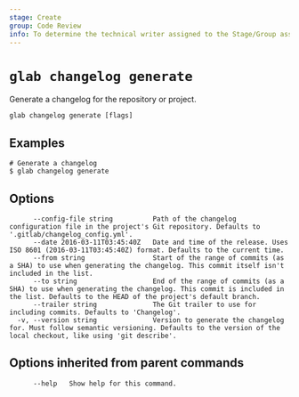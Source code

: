 ```yaml
---
stage: Create
group: Code Review
info: To determine the technical writer assigned to the Stage/Group associated with this page, see https://about.gitlab.com/handbook/product/ux/technical-writing/#assignments
---
```


<!--
This documentation is auto generated by a script.
Please do not edit this file directly. Run `make gen-docs` instead.
-->

# `glab changelog generate`

Generate a changelog for the repository or project.

```plaintext
glab changelog generate [flags]
```

## Examples

```console
# Generate a changelog
$ glab changelog generate

```

## Options

```plaintext
      --config-file string          Path of the changelog configuration file in the project's Git repository. Defaults to '.gitlab/changelog_config.yml'.
      --date 2016-03-11T03:45:40Z   Date and time of the release. Uses ISO 8601 (2016-03-11T03:45:40Z) format. Defaults to the current time.
      --from string                 Start of the range of commits (as a SHA) to use when generating the changelog. This commit itself isn't included in the list.
      --to string                   End of the range of commits (as a SHA) to use when generating the changelog. This commit is included in the list. Defaults to the HEAD of the project's default branch.
      --trailer string              The Git trailer to use for including commits. Defaults to 'Changelog'.
  -v, --version string              Version to generate the changelog for. Must follow semantic versioning. Defaults to the version of the local checkout, like using 'git describe'.
```

## Options inherited from parent commands

```plaintext
      --help   Show help for this command.
```
